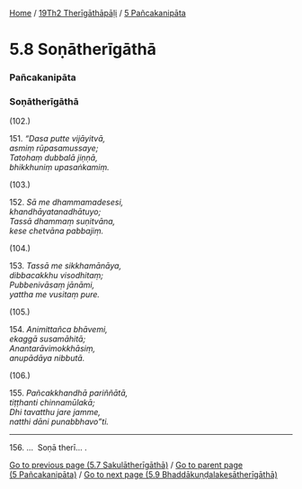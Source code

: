 
[Home](/) / [19Th2 Therīgāthāpāḷi](/tipitaka/19Th2.md) / [5 Pañcakanipāta](/tipitaka/19Th2/5.md)

# 5.8 Soṇātherīgāthā

### Pañcakanipāta

### Soṇātherīgāthā

(102.)

151\. _“Dasa putte vijāyitvā,_  
_asmiṃ rūpasamussaye;_  
_Tatohaṃ dubbalā jiṇṇā,_  
_bhikkhuniṃ upasaṅkamiṃ._  


(103.)

152\. _Sā me dhammamadesesi,_  
_khandhāyatanadhātuyo;_  
_Tassā dhammaṃ suṇitvāna,_  
_kese chetvāna pabbajiṃ._  


(104.)

153\. _Tassā me sikkhamānāya,_  
_dibbacakkhu visodhitaṃ;_  
_Pubbenivāsaṃ jānāmi,_  
_yattha me vusitaṃ pure._  


(105.)

154\. _Animittañca bhāvemi,_  
_ekaggā susamāhitā;_  
_Anantarāvimokkhāsiṃ,_  
_anupādāya nibbutā._  


(106.)

155\. _Pañcakkhandhā pariññātā,_  
_tiṭṭhanti chinnamūlakā;_  
_Dhi tavatthu jare jamme,_  
_natthi dāni punabbhavo”ti._  


---

156\. …  Soṇā therī… .



[Go to previous page (5.7 Sakulātherīgāthā)](/tipitaka/19Th2/5/5.7.md) / [Go to parent page (5 Pañcakanipāta)](/tipitaka/19Th2/5.md) / [Go to next page (5.9 Bhaddākuṇḍalakesātherīgāthā)](/tipitaka/19Th2/5/5.9.md)


